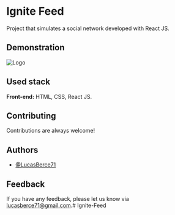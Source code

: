 
# Ignite Feed

Project that simulates a social network developed with React JS.

## Demonstration

![Logo](https://i.im.ge/2022/08/08/FWRzLM.Captura-de-tela-2022-08-07-232107.png)

## Used stack

**Front-end:** HTML, CSS, React JS.

## Contributing

Contributions are always welcome!

## Authors

- [@LucasBerce71](https://www.github.com/LucasBerce71)


## Feedback

If you have any feedback, please let us know via lucasberce71@gmail.com.#   I g n i t e - F e e d  
 